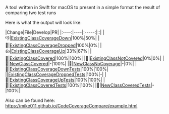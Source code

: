 A tool written in Swift for macOS to present in a simple format the result of comparing two test runs

Here is what the output will look like:

|Change|File|Develop|PR|
|:----:|----|:-----:|::|
|👎|<a href=https://mike011.github.io/CodeCoverageCompare/after/ExistingClassCoverageDown_comparison.html>ExistingClassCoverageDown</a>|100%|50%|
|🚫|<a href=https://mike011.github.io/CodeCoverageCompare/after/ExistingClassCoverageDropped_comparison.html>ExistingClassCoverageDropped</a>|100%|0%|
|👍|<a href=https://mike011.github.io/CodeCoverageCompare/after/ExistingClassCoverageUp_comparison.html>ExistingClassCoverageUp</a>|33%|67%|
|💯|<a href=https://mike011.github.io/CodeCoverageCompare/after/ExistingClassCovered_comparison.html>ExistingClassCovered</a>|100%|100%|
|🚫|<a href=https://mike011.github.io/CodeCoverageCompare/after/ExistingClassNotCovered_comparison.html>ExistingClassNotCovered</a>|0%|0%|
|💯|<a href=https://mike011.github.io/CodeCoverageCompare/after/NewClassCovered_comparison.html>NewClassCovered</a>|-|100%|
|🚫|<a href=https://mike011.github.io/CodeCoverageCompare/after/NewClassNoCoverage_comparison.html>NewClassNoCoverage</a>|-|0%|
|💯|<a href=https://mike011.github.io/CodeCoverageCompare/after/ExistingClassCoverageDownTests_comparison.html>ExistingClassCoverageDownTests</a>|100%|100%|
||<a href=https://mike011.github.io/CodeCoverageCompare/after/ExistingClassCoverageDroppedTests_comparison.html>ExistingClassCoverageDroppedTests</a>|100%|-|
|💯|<a href=https://mike011.github.io/CodeCoverageCompare/after/ExistingClassCoverageUpTests_comparison.html>ExistingClassCoverageUpTests</a>|100%|100%|
|💯|<a href=https://mike011.github.io/CodeCoverageCompare/after/ExistingClassCoveredTests_comparison.html>ExistingClassCoveredTests</a>|100%|100%|
|💯|<a href=https://mike011.github.io/CodeCoverageCompare/after/NewClassCoveredTests_comparison.html>NewClassCoveredTests</a>|-|100%|


Also can be found here: https://mike011.github.io/CodeCoverageCompare/example.html
